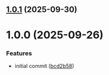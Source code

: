 ## [1.0.1](https://github.com/Didericis/bare-bundle-transform-plugin-babel/compare/v1.0.0...v1.0.1) (2025-09-30)

# 1.0.0 (2025-09-26)


### Features

* initial commit ([bcd2b58](https://github.com/Didericis/bare-bundle-transform-plugin-babel/commit/bcd2b58591c998c348e680b5cd058ba43005f80e))
